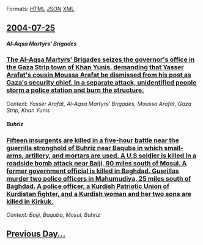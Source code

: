 
Formats: [HTML](2004/07/25/index.html)  [JSON](2004/07/25/index.json)  [XML](2004/07/25/index.xml)  

## [2004-07-25](/news/2004/07/25/index.md)

##### Al-Aqsa Martyrs' Brigades
### [ The Al-Aqsa Martyrs' Brigades seizes the governor's office in the Gaza Strip town of Khan Yunis, demanding that Yasser Arafat's cousin Moussa Arafat be dismissed from his post as Gaza's security chief. In a separate attack, unidentified people storm a police station and burn the structure. ](/news/2004/07/25/the-al-aqsa-martyrs-brigades-seizes-the-governor-s-office-in-the-gaza-strip-town-of-khan-yunis-demanding-that-yasser-arafat-s-cousin-mous.md)
_Context: Yasser Arafat, Al-Aqsa Martyrs' Brigades, Moussa Arafat, Gaza Strip, Khan Yunis_

##### Buhriz
### [ Fifteen insurgents are killed in a five-hour battle near the guerrilla stronghold of Buhriz near Baquba in which small-arms, artillery, and mortars are used. A U.S soldier is killed in a roadside bomb attack near Baiji, 90 miles south of Mosul. A former government official is killed in Baghdad. Guerillas murder two police officers in Mahumudiya, 25 miles south of Baghdad. A police officer, a Kurdish Patriotic Union of Kurdistan fighter, and a Kurdish woman and her two sons are killed in Kirkuk. ](/news/2004/07/25/fifteen-insurgents-are-killed-in-a-five-hour-battle-near-the-guerrilla-stronghold-of-buhriz-near-baquba-in-which-small-arms-artillery-and.md)
_Context: Baiji, Baquba, Mosul, Buhriz_

## [Previous Day...](/news/2004/07/24/index.md)


